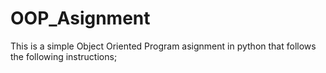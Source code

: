 # OOP_Asignment
This is a simple Object Oriented Program asignment in python that follows the following instructions;
